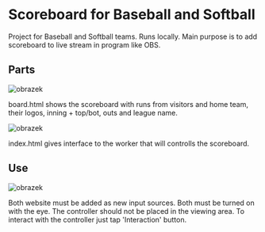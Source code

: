 # Scoreboard for Baseball and Softball

Project for Baseball and Softball teams. Runs locally. Main purpose is to add scoreboard to live stream in program like OBS.

## Parts

![obrazek](https://github.com/user-attachments/assets/0da9fbba-019b-4d3f-b8ed-37909f512d7b)

board.html shows the scoreboard with runs from visitors and home team, their logos, inning + top/bot, outs and league name. 

![obrazek](https://github.com/user-attachments/assets/319fee96-7a1e-4fcd-8019-0951aafde9a7)

index.html gives interface to the worker that will controlls the scoreboard.

## Use

![obrazek](https://github.com/user-attachments/assets/1565e615-3846-4bc6-9007-2de64ffdc113)

Both website must be added as new input sources. Both must be turned on with the eye. The controller should not be placed in the viewing area. To interact with the controller just tap 'Interaction' button.
